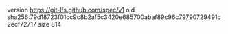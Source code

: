 version https://git-lfs.github.com/spec/v1
oid sha256:79d18723f01cc9c8b2af5c3420e685700abaf89c96c79790729491c2ecf72717
size 814
